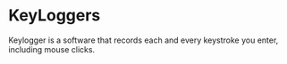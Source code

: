 # KeyLoggers
Keylogger is a software that records each and every keystroke you enter, including mouse clicks.
